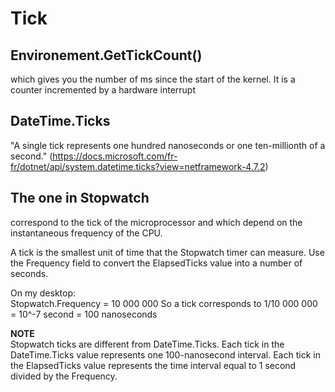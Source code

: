 # Tick

## Environement.GetTickCount() 

which gives you the number of ms since the start of the kernel.
It is a counter incremented by a hardware interrupt

## DateTime.Ticks
"A single tick represents one hundred nanoseconds or one ten-millionth of a second."
(https://docs.microsoft.com/fr-fr/dotnet/api/system.datetime.ticks?view=netframework-4.7.2)

## The one in Stopwatch

correspond to the tick of the microprocessor and which depend on the instantaneous frequency of the CPU.  

A tick is the smallest unit of time that the Stopwatch timer can measure. Use the Frequency field to convert the ElapsedTicks value into a number of seconds.  

On my desktop:   
Stopwatch.Frequency = 10 000 000
So a tick corresponds to 1/10 000 000 = 10^-7 second = 100 nanoseconds

__NOTE__  
Stopwatch ticks are different from DateTime.Ticks. Each tick in the DateTime.Ticks value represents one 100-nanosecond interval. Each tick in the ElapsedTicks value represents the time interval equal to 1 second divided by the Frequency.
